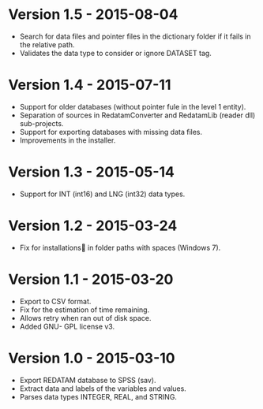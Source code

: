 ﻿# Version 1.5 - 2015-08-04
- Search for data files and pointer files in the dictionary folder if it fails in the relative path.
- Validates the data type to consider or ignore DATASET tag.
 
# Version 1.4 - 2015-07-11
- Support for older databases (without pointer fule in the level 1 entity).
- Separation of sources in RedatamConverter and RedatamLib (reader dll) sub-projects.
- Support for exporting databases with missing data files.
- Improvements in the installer.
 
# Version 1.3 - 2015-05-14
- Support for INT (int16) and LNG (int32) data types.
 
# Version 1.2 - 2015-03-24
- Fix for installations in folder paths with spaces (Windows 7).
 
# Version 1.1 - 2015-03-20
- Export to CSV format.
- Fix for the estimation of time remaining.
- Allows retry when ran out of disk space.
- Added GNU- GPL license v3.
 
# Version 1.0 - 2015-03-10
- Export REDATAM database to SPSS (sav).
- Extract data and labels of the variables and values.
- Parses data types INTEGER, REAL, and STRING.